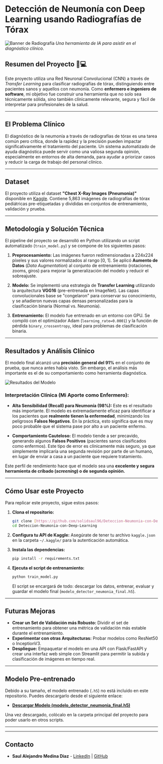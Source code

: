 # Detección de Neumonía con Deep Learning usando Radiografías de Tórax

![Banner de Radiografía](https://images.unsplash.com/photo-1579656233139-3f26a1b538f2?q=80&w=2070&auto=format&fit=crop)
*Una herramienta de IA para asistir en el diagnóstico clínico.*

## Resumen del Proyecto 🏥💻

Este proyecto utiliza una Red Neuronal Convolucional (CNN) a través de *Transfer Learning* para clasificar radiografías de tórax, distinguiendo entre pacientes sanos y aquellos con neumonía. Como **enfermero e ingeniero de software**, mi objetivo fue construir una herramienta que no solo sea técnicamente sólida, sino también clínicamente relevante, segura y fácil de interpretar para profesionales de la salud.

---

## El Problema Clínico

El diagnóstico de la neumonía a través de radiografías de tórax es una tarea común pero crítica, donde la rapidez y la precisión pueden impactar significativamente el tratamiento del paciente. Un sistema automatizado de ayuda diagnóstica puede servir como una valiosa segunda opinión, especialmente en entornos de alta demanda, para ayudar a priorizar casos y reducir la carga de trabajo del personal clínico.

---

## Dataset

El proyecto utiliza el dataset **"Chest X-Ray Images (Pneumonia)"** disponible en [Kaggle](https://www.kaggle.com/datasets/paultimothymooney/chest-xray-pneumonia). Contiene 5,863 imágenes de radiografías de tórax pediátricas pre-etiquetadas y divididas en conjuntos de entrenamiento, validación y prueba.

---

## Metodología y Solución Técnica

El pipeline del proyecto se desarrolló en Python utilizando un script automatizado (`train_model.py`) y se compone de los siguientes pasos:

1.  **Preprocesamiento:** Las imágenes fueron redimensionadas a 224x224 píxeles y sus valores normalizados al rango [0, 1]. Se aplicó **Aumento de Datos** (*Data Augmentation*) al conjunto de entrenamiento (rotaciones, zooms, giros) para mejorar la generalización del modelo y reducir el sobreajuste.

2.  **Modelo:** Se implementó una estrategia de **Transfer Learning** utilizando la arquitectura **VGG16** (pre-entrenada en ImageNet). Las capas convolucionales base se "congelaron" para conservar su conocimiento, y se añadieron nuevas capas densas personalizadas para la clasificación binaria (Normal vs. Neumonía).

3.  **Entrenamiento:** El modelo fue entrenado en un entorno con GPU. Se compiló con el optimizador Adam (`learning_rate=0.0001`) y la función de pérdida `binary_crossentropy`, ideal para problemas de clasificación binaria.

---

## Resultados y Análisis Clínico

El modelo final alcanzó una **precisión general del 91%** en el conjunto de prueba, que nunca antes había visto. Sin embargo, el análisis más importante es el de su comportamiento como herramienta diagnóstica.

![Resultados del Modelo](matriz_de_confusion.png)

### Interpretación Clínica (Mi Aporte como Enfermero):
* **Alta Sensibilidad (Recall) para Neumonía (98%):** Este es el resultado más importante. El modelo es extremadamente eficaz para identificar a los pacientes que **realmente tienen la enfermedad**, minimizando los peligrosos **Falsos Negativos**. En la práctica, esto significa que es muy poco probable que el sistema pase por alto a un paciente enfermo.

* **Comportamiento Cauteloso:** El modelo tiende a ser precavido, generando algunos **Falsos Positivos** (pacientes sanos clasificados como enfermos). Este tipo de error es clínicamente más seguro, ya que simplemente implicaría una segunda revisión por parte de un humano, en lugar de enviar a casa a un paciente que requiere tratamiento.

Este perfil de rendimiento hace que el modelo sea una **excelente y segura herramienta de cribado (*screening*) o de segunda opinión.**

---

## Cómo Usar este Proyecto

Para replicar este proyecto, sigue estos pasos:

1.  **Clona el repositorio:**
    ```bash
    git clone [https://github.com/solidsaul96/Deteccion-Neumonia-con-Deep-Learning.git](https://github.com/solidsaul96/Deteccion-Neumonia-con-Deep-Learning.git)
    cd Deteccion-Neumonia-con-Deep-Learning
    ```

2.  **Configura tu API de Kaggle:** Asegúrate de tener tu archivo `kaggle.json` en la carpeta `~/.kaggle/` para la autenticación automática.

3.  **Instala las dependencias:**
    ```bash
    pip install -r requirements.txt
    ```

4.  **Ejecuta el script de entrenamiento:**
    ```bash
    python train_model.py
    ```
    El script se encargará de todo: descargar los datos, entrenar, evaluar y guardar el modelo final (`modelo_detector_neumonia_final.h5`).

    

---

## Futuras Mejoras

* **Crear un Set de Validación más Robusto:** Dividir el set de entrenamiento para obtener una métrica de validación más estable durante el entrenamiento.
* **Experimentar con otras Arquitecturas:** Probar modelos como ResNet50 o InceptionV3.
* **Despliegue:** Empaquetar el modelo en una API con Flask/FastAPI y crear una interfaz web simple con Streamlit para permitir la subida y clasificación de imágenes en tiempo real.


---

## Modelo Pre-entrenado

Debido a su tamaño, el modelo entrenado (`.h5`) no está incluido en este repositorio. Puedes descargarlo desde el siguiente enlace:

* **[Descargar Modelo (modelo_detector_neumonia_final.h5)](https://drive.google.com/file/d/1--n_HWd-pPHyBFjh0Euloh3crBje1Iav/view?usp=sharing)**

Una vez descargado, colócalo en la carpeta principal del proyecto para poder usarlo en otros scripts.

---

---

## Contacto

* **Saul Alejandro Medina Diaz** - [LinkedIn](https://www.linkedin.com/in/saul-alejandro-medina-diaz-289444363) | [GitHub](https://github.com/solidsaul96)
